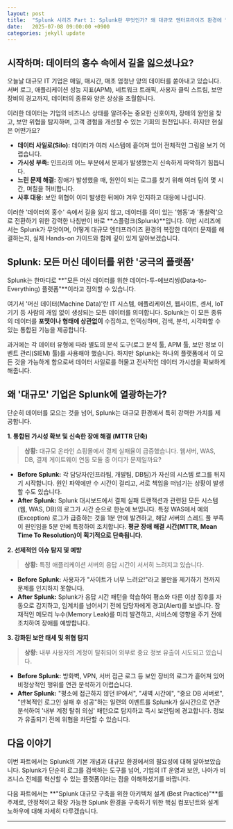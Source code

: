 ```yaml
---
layout: post
title:  "Splunk 시리즈 Part 1: Splunk란 무엇인가? 왜 대규모 엔터프라이즈 환경에 필수적인가?"
date:   2025-07-08 09:00:00 +0900
categories: jekyll update
---
```


## 시작하며: 데이터의 홍수 속에서 길을 잃으셨나요?

오늘날 대규모 IT 기업은 매일, 매시간, 매초 엄청난 양의 데이터를 쏟아내고 있습니다. 서버 로그, 애플리케이션 성능 지표(APM), 네트워크 트래픽, 사용자 클릭 스트림, 보안 장비의 경고까지, 데이터의 종류와 양은 상상을 초월합니다.

이러한 데이터는 기업의 비즈니스 상태를 알려주는 중요한 신호이자, 장애의 원인을 찾고, 보안 위협을 탐지하며, 고객 경험을 개선할 수 있는 기회의 원천입니다. 하지만 현실은 어떤가요?

*   **데이터 사일로(Silo):** 데이터가 여러 시스템에 흩어져 있어 전체적인 그림을 보기 어렵습니다.
*   **가시성 부족:** 인프라의 어느 부분에서 문제가 발생했는지 신속하게 파악하기 힘듭니다.
*   **느린 문제 해결:** 장애가 발생했을 때, 원인이 되는 로그를 찾기 위해 여러 팀이 몇 시간, 며칠을 허비합니다.
*   **사후 대응:** 보안 위협이 이미 발생한 뒤에야 겨우 인지하고 대응에 나섭니다.

이러한 '데이터의 홍수' 속에서 길을 잃지 않고, 데이터를 의미 있는 '행동'과 '통찰력'으로 전환하기 위한 강력한 나침반이 바로 **스플렁크(Splunk)**입니다. 이번 시리즈에서는 Splunk가 무엇이며, 어떻게 대규모 엔터프라이즈 환경의 복잡한 데이터 문제를 해결하는지, 실제 Hands-on 가이드와 함께 깊이 있게 알아보겠습니다.

## Splunk: 모든 머신 데이터를 위한 '궁극의 플랫폼'

Splunk는 한마디로 **"모든 머신 데이터를 위한 데이터-투-에브리씽(Data-to-Everything) 플랫폼"**이라고 정의할 수 있습니다.

여기서 '머신 데이터(Machine Data)'란 IT 시스템, 애플리케이션, 웹사이트, 센서, IoT 기기 등 사람의 개입 없이 생성되는 모든 데이터를 의미합니다. Splunk는 이 모든 종류의 데이터를 **포맷이나 형태에 상관없이** 수집하고, 인덱싱하며, 검색, 분석, 시각화할 수 있는 통합된 기능을 제공합니다.

과거에는 각 데이터 유형에 따라 별도의 분석 도구(로그 분석 툴, APM 툴, 보안 정보 이벤트 관리(SIEM) 툴)를 사용해야 했습니다. 하지만 Splunk는 하나의 플랫폼에서 이 모든 것을 가능하게 함으로써 데이터 사일로를 허물고 전사적인 데이터 가시성을 확보하게 해줍니다.

## 왜 '대규모' 기업은 Splunk에 열광하는가?

단순히 데이터를 모으는 것을 넘어, Splunk는 대규모 환경에서 특히 강력한 가치를 제공합니다.

**1. 통합된 가시성 확보 및 신속한 장애 해결 (MTTR 단축)**

> **상황:** 대규모 온라인 쇼핑몰에서 결제 실패율이 급증했습니다. 웹서버, WAS, DB, 결제 게이트웨이 연동 모듈 중 어디가 문제일까요?

*   **Before Splunk:** 각 담당자(인프라팀, 개발팀, DB팀)가 자신의 시스템 로그를 뒤지기 시작합니다. 원인 파악에만 수 시간이 걸리고, 서로 책임을 떠넘기는 상황이 발생할 수도 있습니다.
*   **After Splunk:** Splunk 대시보드에서 결제 실패 트랜잭션과 관련된 모든 시스템(웹, WAS, DB)의 로그가 시간 순으로 한눈에 보입니다. 특정 WAS에서 예외(Exception) 로그가 급증하는 것을 1분 안에 발견하고, 해당 서버의 스레드 풀 부족이 원인임을 5분 안에 특정하여 조치합니다. **평균 장애 해결 시간(MTTR, Mean Time To Resolution)이 획기적으로 단축됩니다.**

**2. 선제적인 이슈 탐지 및 예방**

> **상황:** 특정 애플리케이션 서버의 응답 시간이 서서히 느려지고 있습니다.

*   **Before Splunk:** 사용자가 "사이트가 너무 느려요!"라고 불만을 제기하기 전까지 문제를 인지하지 못합니다.
*   **After Splunk:** Splunk가 응답 시간 패턴을 학습하여 평소와 다른 이상 징후를 자동으로 감지하고, 임계치를 넘어서기 전에 담당자에게 경고(Alert)를 보냅니다. 잠재적인 메모리 누수(Memory Leak)를 미리 발견하고, 서비스에 영향을 주기 전에 조치하여 장애를 예방합니다.

**3. 강화된 보안 태세 및 위협 탐지**

> **상황:** 내부 사용자의 계정이 탈취되어 외부로 중요 정보 유출이 시도되고 있습니다.

*   **Before Splunk:** 방화벽, VPN, 서버 접근 로그 등 보안 장비의 로그가 흩어져 있어 비정상적인 행위를 연관 분석하기 어렵습니다.
*   **After Splunk:** "평소에 접근하지 않던 IP에서", "새벽 시간에", "중요 DB 서버로", "반복적인 로그인 실패 후 성공"하는 일련의 이벤트를 Splunk가 실시간으로 연관 분석하여 '내부 계정 탈취 의심' 패턴으로 탐지하고 즉시 보안팀에 경고합니다. 정보가 유출되기 전에 위협을 차단할 수 있습니다.

## 다음 이야기

이번 파트에서는 Splunk의 기본 개념과 대규모 환경에서의 필요성에 대해 알아보았습니다. Splunk가 단순히 로그를 검색하는 도구를 넘어, 기업의 IT 운영과 보안, 나아가 비즈니스 전체를 혁신할 수 있는 플랫폼이라는 점을 이해하셨기를 바랍니다.

다음 파트에서는 **"Splunk 대규모 구축을 위한 아키텍처 설계 (Best Practice)"**를 주제로, 안정적이고 확장 가능한 Splunk 환경을 구축하기 위한 핵심 컴포넌트와 설계 노하우에 대해 자세히 다루겠습니다.

---
